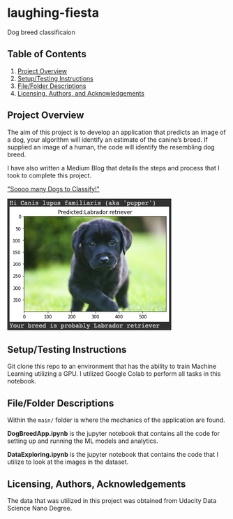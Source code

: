 # laughing-fiesta
Dog breed classificaion

[//]: # (Image References)

[image1]: ./images/blog_images/pup01.png "Sample Output"

## Table of Contents

1. [Project Overview](#overview)
2. [Setup/Testing Instructions](#setup)
3. [File/Folder Descriptions](#files)
4. [Licensing, Authors, and Acknowledgements](#licensing)

## Project Overview <a name="overview"></a>

The aim of this project is to develop an application that predicts an image of a dog, your algorithm will identify an estimate of the canine’s breed.  If supplied an image of a human, the code will identify the resembling dog breed.  

I have also written a Medium Blog that details the steps and process that I took to complete this project.  

["Soooo many Dogs to Classify!"](https://njackson-gis.medium.com/dog-breed-classification-model-dsnd-capstone-project-fd6098d692f5)

![Sample Output][image1]

## Setup/Testing Instructions <a name="setup"></a>

Git clone this repo to an environment that has the ability to train Machine Learning utilizing a GPU.  I utilized Google Colab to perform all tasks in this notebook.

## File/Folder Descriptions <a name="files"></a>

Within the `main/` folder is where the mechanics of the application are found.

**DogBreedApp.ipynb** is the jupyter notebook that contains all the code for setting up and running the ML models and analytics.

**DataExploring.ipynb** is the jupyter notebook that contains the code that I utilize to look at the images in the dataset.

## Licensing, Authors, Acknowledgements <a name="licensing"></a>

The data that was utilized in this project was obtained from Udacity Data Science Nano Degree.
